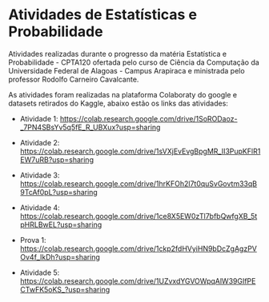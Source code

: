 # Atividades de Estatísticas e Probabilidade
Atividades realizadas durante o progresso da matéria Estatística e Probabilidade - CPTA120 ofertada pelo curso de Ciência da Computação da Universidade Federal de Alagoas - Campus Arapiraca e ministrada pelo professor Rodolfo Carneiro Cavalcante.

As atividades foram realizadas na plataforma Colaboraty do google e datasets retirados do Kaggle, abaixo estão os links das atividades:

- Atividade 1:
https://colab.research.google.com/drive/1SoRODaoz-_7PN4SBsYv5q5fE_R_UBXux?usp=sharing

- Atividade 2: 
https://colab.research.google.com/drive/1sVXjEvEvgBpgMR_II3PupKFlR1EW7uRB?usp=sharing

- Atividade 3:
https://colab.research.google.com/drive/1hrKFOh2l7t0quSvGovtm33qB9TcAf0pL?usp=sharing

- Atividade 4:
https://colab.research.google.com/drive/1ce8X5EW0zTl7bfbQwfgXB_5tpHRLBwEL?usp=sharing

- Prova 1:
https://colab.research.google.com/drive/1ckp2fdHVyiHN9bDcZgAgzPVOv4f_IkDh?usp=sharing

- Atividade 5:
https://colab.research.google.com/drive/1UZvxdYGVOWpqAlW39GIfPECTwFK5oKS_?usp=sharing
